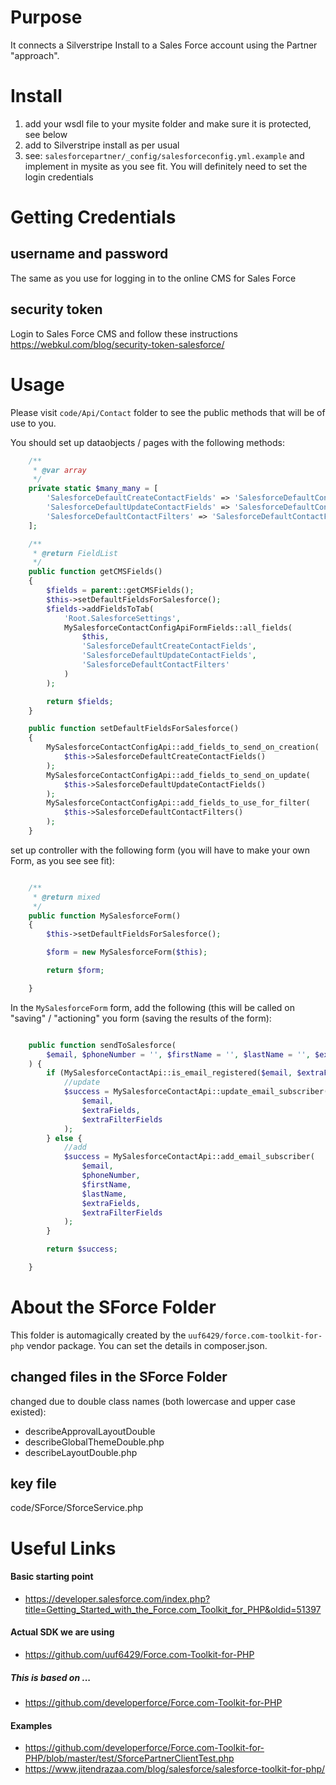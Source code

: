# Purpose

It connects a Silverstripe Install to a Sales Force account using the Partner "approach".



# Install

 1. add your wsdl file to your mysite folder and make sure it is protected, see below
 2. add to Silverstripe install as per usual
 3. see: `salesforcepartner/_config/salesforceconfig.yml.example` and implement in mysite
   as you see fit. You will definitely need to set the login credentials

# Getting Credentials

## username and password

The same as you use for logging in to the online CMS for Sales Force

## security token

Login to Sales Force CMS and follow these instructions
https://webkul.com/blog/security-token-salesforce/


# Usage

Please visit `code/Api/Contact` folder to see the public methods that will be of use to you.

You should set up dataobjects / pages with the following methods:
```php
    /**
     * @var array
     */
    private static $many_many = [
        'SalesforceDefaultCreateContactFields' => 'SalesforceDefaultContactField',
        'SalesforceDefaultUpdateContactFields' => 'SalesforceDefaultContactField',
        'SalesforceDefaultContactFilters' => 'SalesforceDefaultContactField',
    ];

    /**
     * @return FieldList
     */
    public function getCMSFields()
    {
        $fields = parent::getCMSFields();
        $this->setDefaultFieldsForSalesforce();
        $fields->addFieldsToTab(
            'Root.SalesforceSettings',
            MySalesforceContactConfigApiFormFields::all_fields(
                $this,
                'SalesforceDefaultCreateContactFields',
                'SalesforceDefaultUpdateContactFields',
                'SalesforceDefaultContactFilters'
            )
        );

        return $fields;
    }

    public function setDefaultFieldsForSalesforce()
    {
        MySalesforceContactConfigApi::add_fields_to_send_on_creation(
            $this->SalesforceDefaultCreateContactFields()
        );
        MySalesforceContactConfigApi::add_fields_to_send_on_update(
            $this->SalesforceDefaultUpdateContactFields()
        );
        MySalesforceContactConfigApi::add_fields_to_use_for_filter(
            $this->SalesforceDefaultContactFilters()
        );
    }

```

set up controller with the following form (you will have to make your own Form, as you see see fit):

```php

    /**
     * @return mixed
     */
    public function MySalesforceForm()
    {
        $this->setDefaultFieldsForSalesforce();

        $form = new MySalesforceForm($this);

        return $form;

    }
```

In the `MySalesforceForm` form, add the following (this will be called on "saving" / "actioning" you form (saving the results of the form):

```php

    public function sendToSalesforce(
        $email, $phoneNumber = '', $firstName = '', $lastName = '', $extraFields = [], $extraFilterFields = []
    ) {
        if (MySalesforceContactApi::is_email_registered($email, $extraFilterFields)) {
            //update
            $success = MySalesforceContactApi::update_email_subscriber(
                $email,
                $extraFields,
                $extraFilterFields
            );
        } else {
            //add
            $success = MySalesforceContactApi::add_email_subscriber(
                $email,
                $phoneNumber,
                $firstName,
                $lastName,
                $extraFields,
                $extraFilterFields
            );
        }

        return $success;

    }

```


# About the SForce Folder

This folder is automagically created by the `uuf6429/force.com-toolkit-for-php`
vendor package.  You can set the details in composer.json.

## changed files in the SForce Folder

changed due to double class names (both lowercase and upper case existed):
 - describeApprovalLayoutDouble
 - describeGlobalThemeDouble.php
 - describeLayoutDouble.php

## key file
code/SForce/SforceService.php



# Useful Links

#### Basic starting point
- https://developer.salesforce.com/index.php?title=Getting_Started_with_the_Force.com_Toolkit_for_PHP&oldid=51397

#### Actual SDK we are using
- https://github.com/uuf6429/Force.com-Toolkit-for-PHP

##### This is based on ...
- https://github.com/developerforce/Force.com-Toolkit-for-PHP

#### Examples
- https://github.com/developerforce/Force.com-Toolkit-for-PHP/blob/master/test/SforcePartnerClientTest.php
- https://www.jitendrazaa.com/blog/salesforce/salesforce-toolkit-for-php/

